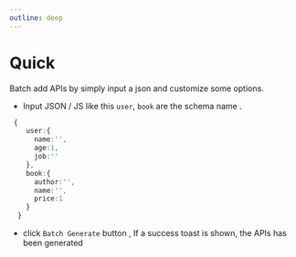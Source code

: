 ```yaml
---
outline: deep
---
```


# Quick

Batch add APIs by simply input a json and customize some options.

- Input JSON / JS like this `user`, `book` are the schema name .

```ts
 {
    user:{
      name:'',
      age:1,
      job:''
    },
    book:{
      author:'',
      name:'',
      price:1
    }
  }

```

- click `Batch Generate` button , If a success toast is shown, the APIs has been generated

